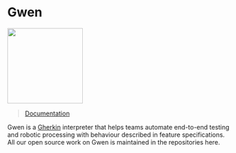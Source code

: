 Gwen
====

<img src="https://gweninterpreter.org/img/gwen-logo-cw--rc.png" width="170"/> <br />

> [Documentation](https://gweninterpreter.org/docs)

Gwen is a [Gherkin](https://cucumber.io/docs/gherkin/reference/) interpreter that helps teams automate end-to-end testing and robotic processing with behaviour described in feature specifications. All our open source work on Gwen is maintained in the repositories here.
